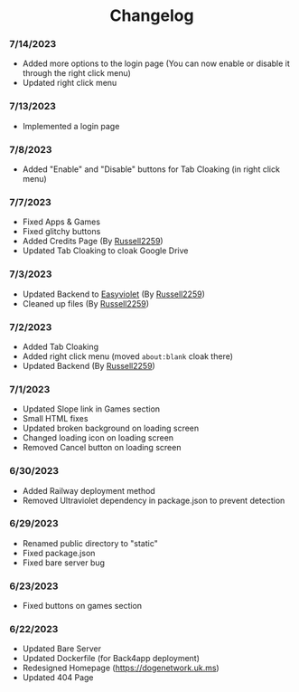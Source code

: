 <div align='center'>
  
# Changelog
</div>

### 7/14/2023
- Added more options to the login page (You can now enable or disable it through the right click menu)
- Updated right click menu
### 7/13/2023
- Implemented a login page
### 7/8/2023
- Added "Enable" and "Disable" buttons for Tab Cloaking (in right click menu)
### 7/7/2023
- Fixed Apps & Games
- Fixed glitchy buttons
- Added Credits Page (By [Russell2259](https://github.com/Russell2259))
- Updated Tab Cloaking to cloak Google Drive
### 7/3/2023
- Updated Backend to [Easyviolet](https://github.com/Russell2259/Easyviolet) (By [Russell2259](https://github.com/Russell2259))
- Cleaned up files (By [Russell2259](https://github.com/Russell2259))
### 7/2/2023
- Added Tab Cloaking
- Added right click menu (moved `about:blank` cloak there)
- Updated Backend (By [Russell2259](https://github.com/Russell2259))
### 7/1/2023
- Updated Slope link in Games section
- Small HTML fixes
- Updated broken background on loading screen
- Changed loading icon on loading screen
- Removed Cancel button on loading screen
### 6/30/2023
- Added Railway deployment method
- Removed Ultraviolet dependency in package.json to prevent detection
### 6/29/2023
- Renamed public directory to "static"
- Fixed package.json
- Fixed bare server bug
### 6/23/2023
- Fixed buttons on games section
### 6/22/2023
- Updated Bare Server
- Updated Dockerfile (for Back4app deployment)
- Redesigned Homepage (https://dogenetwork.uk.ms)
- Updated 404 Page
